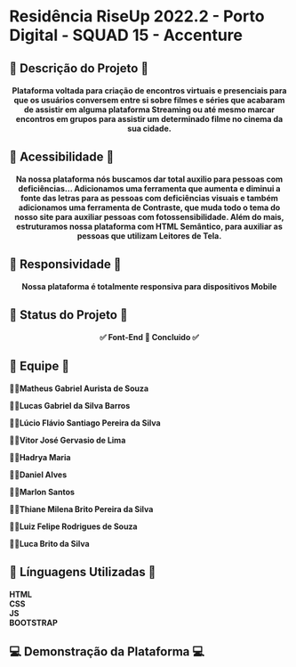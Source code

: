 # Residência RiseUp 2022.2 - Porto Digital - SQUAD 15 - Accenture
## 🍿 Descrição do Projeto 🍿
<h4 align="center">Plataforma voltada para criação de encontros virtuais e presenciais para que os usuários conversem entre si sobre filmes e séries que acabaram de assistir em alguma plataforma Streaming ou até mesmo marcar encontros em grupos para assistir um determinado filme no cinema da sua cidade.</h4>

## 🌟 Acessibilidade 🌟

<h4 align="center"> Na nossa plataforma nós buscamos dar total auxilio para pessoas com deficiências... Adicionamos uma ferramenta que aumenta e diminui a fonte das letras para as pessoas com deficiências visuais e também adicionamos uma ferramenta de Contraste, que muda todo o tema do nosso site para auxiliar pessoas com fotossensibilidade.
Além do mais, estruturamos nossa plataforma com HTML Semântico, para auxiliar as pessoas que utilizam Leitores de Tela. </h4>

## 📳 Responsividade 📳

<h4 align="center"> Nossa plataforma é totalmente responsiva para dispositivos Mobile</h4>

## 🚧 Status do Projeto 🚧
<h4 align="center"> 
	✅  Font-End 🚀 Concluido  ✅
</h4>

## 👥 Equipe 👥

<h4 

👩‍💻Matheus Gabriel Aurista de Souza <br />

👨‍💻Lucas Gabriel da Silva Barros <br />

👨‍💻Lúcio Flávio Santiago Pereira da Silva <br />

👨‍💻Vitor José Gervasio de Lima <br />

👩‍💻Hadrya Maria <br />

👨‍💻Daniel Alves <br />

👨‍💻Marlon Santos <br />

👨‍💻Thiane Milena Brito Pereira da Silva <br />

👨‍💻Luiz Felipe Rodrigues de Souza <br />

👨‍💻Luca Brito da Silva <br /> </h4>

## 🔧 Línguagens Utilizadas 🔧

<h4

HTML <br />
CSS  <br />
JS   <br />
BOOTSTRAP  <br />
</h4>

## 💻 Demonstração da Plataforma 💻

